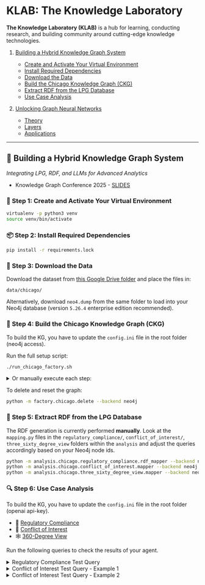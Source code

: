 
# KLAB: The Knowledge Laboratory

**The Knowledge Laboratory (KLAB)** is a hub for learning, conducting research, and building community around cutting-edge knowledge technologies.

1. [Building a Hybrid Knowledge Graph System](#-building-a-hybrid-knowledge-graph-system)  
   - [Create and Activate Your Virtual Environment](#-step-1-create-and-activate-your-virtual-environment)  
   - [Install Required Dependencies](#-step-2-install-required-dependencies)  
   - [Download the Data](#-step-3-download-the-data)  
   - [Build the Chicago Knowledge Graph (CKG)](#-step-4-build-the-chicago-knowledge-graph-ckg)  
   - [Extract RDF from the LPG Database](#-step-5-extract-rdf-from-the-lpg-database)  
   - [Use Case Analysis](#-step-6-use-case-analysis)

2. [Unlocking Graph Neural Networks](#-unlocking-graph-neural-networks)  
   - [Theory](#-theory)  
   - [Layers](#-layers)  
   - [Applications](#-applications)

---

## 🚀 Building a Hybrid Knowledge Graph System

*Integrating LPG, RDF, and LLMs for Advanced Analytics*

* Knowledge Graph Conference 2025 - [SLIDES](https://docs.google.com/presentation/d/1thQqO6_IPzIa6ZPc_SkRHjbHcpRGHx0J/edit?usp=sharing&ouid=112517546961694752607&rtpof=true&sd=true)

### 🧪 Step 1: Create and Activate Your Virtual Environment

```bash
virtualenv -p python3 venv
source venv/bin/activate
```

### 📦 Step 2: Install Required Dependencies

```bash
pip install -r requirements.lock
```

### 📁 Step 3: Download the Data

Download the dataset from [this Google Drive folder](https://drive.google.com/drive/folders/1ixLVq2xwdFMGfUBt8u2aVp5nZQnjseOW?usp=sharing) and place the files in:

```
data/chicago/
```

Alternatively, download `neo4.dump` from the same folder to load into your Neo4j database (version `5.26.4` enterprise edition recommended).

### 🧱 Step 4: Build the Chicago Knowledge Graph (CKG)

To build the KG, you have to update the `config.ini` file in the root folder (neo4j access).

Run the full setup script:

```bash
./run_chicago_factory.sh
```

<details>
  <summary>Or manually execute each step:</summary>

```bash
python -m factory.chicago.owner --backend neo4j --file Business_Owners_20240103.csv
python -m factory.chicago.employee --backend neo4j --file Employees_20250422.csv
python -m factory.chicago.people_cluster --backend neo4j
python -m factory.chicago.contract --backend neo4j --file Contracts_20240103.csv
python -m factory.chicago.license --backend neo4j --file Business_Licenses_20240103.csv
python -m factory.chicago.org_cluster --backend neo4j
python -m factory.chicago.dept_similarity --backend neo4j
```

</details>

To delete and reset the graph:

```bash
python -m factory.chicago.delete --backend neo4j
```

### 🔁 Step 5: Extract RDF from the LPG Database

The RDF generation is currently performed **manually**. Look at the `mapping.py` files in the `regulatory_compliance/`, `conflict_of_interest/`, `three_sixty_degree_view` folders within the `analysis` and adjust the queries accordingly based on your Neo4j node ids.

```bash
python -m analysis.chicago.regulatory_compliance.rdf_mapper --backend neo4j
python -m analysis.chicago.conflict_of_interest.mapper --backend neo4j
python -m analysis.chicago.three_sixty_degree_view.mapper --backend neo4j
```

### 🔍 Step 6: Use Case Analysis

To build the KG, you have to update the `config.ini` file in the root folder (openai api-key).

- 📘 [Regulatory Compliance](analysis/chicago/01_regulatory_compliance.ipynb)
- 🧭 [Conflict of Interest](analysis/chicago/02_conflict_of_interest.ipynb)
- 🕸️ [360-Degree View](analysis/chicago/03_three_sixty_degree_view.ipynb)

Run the following queries to check the results of your agent.

<details>
  <summary>Regulatory Compliance Test Query</summary>
```cypher
MATCH path=(c:Contract)<-[:INCLUDED_IN_CONTRACT]-(contractRecord:ContractRecord)-[:HAS_VENDOR]->(contractOrg:Organization)-[:BELONGS_TO_ORG_GROUP]->(o:OrganizationGroup)<-[:BELONGS_TO_ORG_GROUP]-(licenseOrg:Organization)-[:ORG_HAS_LICENSE]->(license:LicenseRecord)
WHERE licenseOrg.name = "Stage Left, Inc."
RETURN path
```
</details>

<details>
  <summary>Conflict of Interest Test Query - Example 1</summary>

```cypher
 MATCH 
   path=(p2:Person)<-[:RECORD_RESOLVED_TO]-(:PersonRecord)
   -[:WORKS_FOR_DEPARTMENT]->(dept1:Department)
   -[:IS_SIMILAR_TO]->(dept2:Department)
   -[:ASSIGNS_CONTRACT]->(:Contract)<-[:INCLUDED_IN_CONTRACT]-(c:ContractRecord)
   -[:HAS_VENDOR]->(vendor1:Organization)
   -[:BELONGS_TO_ORG_GROUP]->(orgGroup:OrganizationGroup)<-[:BELONGS_TO_ORG_GROUP]-
   (vendor2:Organization)<-[:WORKS_FOR_ORG]-(p1:Person)
WHERE 
   (
      elementId(p2) = "4:5bc9e9e3-9f8e-4060-84df-00fa505e2753:527380"OR 
      elementId(p1) = "4:5bc9e9e3-9f8e-4060-84df-00fa505e2753:520260"
   )
   AND vendor1 <> vendor2
   AND p1 <> p2
   AND toLower(p1.name) <> toLower(p2.name)
   AND split(toLower(p1.name), " ")[-1] = split(toLower(p2.name), " ")[-1]
RETURN path
LIMIT 5
```
</details>

<details>
  <summary>Conflict of Interest Test Query - Example 2</summary>
```cypher
 MATCH 
   path=(p2:Person)<-[:RECORD_RESOLVED_TO]-(:PersonRecord)
   -[:WORKS_FOR_DEPARTMENT]->(dept1:Department)
   -[:IS_SIMILAR_TO]->(dept2:Department)
   -[:ASSIGNS_CONTRACT]->(:Contract)<-[:INCLUDED_IN_CONTRACT]-(c:ContractRecord)
   -[:HAS_VENDOR]->(vendor1:Organization)
   -[:BELONGS_TO_ORG_GROUP]->(orgGroup:OrganizationGroup)<-[:BELONGS_TO_ORG_GROUP]-
   (vendor2:Organization)<-[:WORKS_FOR_ORG]-(p1:Person)
WHERE 
   (
      elementId(p2) = "4:5bc9e9e3-9f8e-4060-84df-00fa505e2753:527206"OR 
      elementId(p1) = "4:5bc9e9e3-9f8e-4060-84df-00fa505e2753:486091"
   )
   AND vendor1 <> vendor2
   AND p1 <> p2
   AND toLower(p1.name) <> toLower(p2.name)
   AND split(toLower(p1.name), " ")[-1] = split(toLower(p2.name), " ")[-1]
RETURN path
LIMIT 5
```
<details>
  <summary>360-Degree View Test Query</summary>

```cypher
MATCH path=(pr:PersonRecord)-[:RECORD_RESOLVED_TO]->(p:Person)
                -[:WORKS_FOR_ORG]->(:Organization)
                -[:BELONGS_TO_ORG_GROUP]->(:OrganizationGroup)<-[:BELONGS_TO_ORG_GROUP]-
                (o:Organization)<-[:HAS_VENDOR]-(c:ContractRecord)-[:INCLUDED_IN_CONTRACT]->(x:Contract)
WHERE p.name = "Sister Marie Valerie Chaillou"
AND c.amount <> 0

RETURN path
LIMIT 10
```
</details>

---

## 🤖  Unlocking Graph Neural Networks

*A Hands-on Journey from Basics to Breakthroughs*

* Knowledge Graph Conference 2025 - [SLIDES](https://docs.google.com/presentation/d/12eKedtbKRJGI9hOUJ_AEE5BN00J30MN6/edit?usp=sharing&ouid=112517546961694752607&rtpof=true&sd=true)

### 📚 Theory

- 🧩 [Traditional Graph-based Features](https://colab.research.google.com/drive/1ycjxFUqmV9K1UO15969QZvU3IJo3IgCD?usp=sharing)
- 🔄 [Graph Isomorphism](https://colab.research.google.com/drive/1gNjJUkZpmBh1Arlu-02PI0bkztLJ1s5H?usp=sharing)
- 🔁 [Permutation Invariance & Equivariance](https://colab.research.google.com/drive/11gPY7z3tV2zIOQbRUmk-6kQAlmBqzE0N?usp=sharing)
- 🔃 [Shift Equivariance](https://colab.research.google.com/drive/1HQmmhjwKzkf7GQ5Vq7Gb-TAnA6bDac3X?usp=sharing#scrollTo=_NzyDw2Tvwy0)

### 🧱 Layers

- 📡 [Graph Convolutional Networks (GCNs)](https://colab.research.google.com/drive/1dac3u8PBk_oEXvGbQUJWQc8vGDyI6PEh?usp=sharing)
- 🌱 [GraphSAGE](https://colab.research.google.com/drive/1BGgmyn8SnEBWUnfe9wxNhm06KjD87xNP?usp=sharing)
- 🧿 [Graph Attention Networks (GATs)](https://colab.research.google.com/drive/12lRj9qnGneYrGaueOy3Wi5b3hsaXxLkx?usp=sharing#scrollTo=w0jBUU_QU4GS)

### 🎯 Applications

- 💰 [Node Classification in Bitcoin (AML)](https://colab.research.google.com/drive/1D72FAxMUDy8VDJHgWGwwGX57J-iBaxvE?usp=sharing)
- 🎬 [Link Prediction in MovieLens](https://colab.research.google.com/drive/1MsPfrN1yUeRWI3TSH3oiCAVBfcpJx4rF?usp=sharing)
- 🧪 [(Experimental) G-Retriever Chat with Graphs](https://colab.research.google.com/drive/1dJUYq5VbuskVnLeWrZXT4t-jz2vdr5Gl?usp=sharing)
